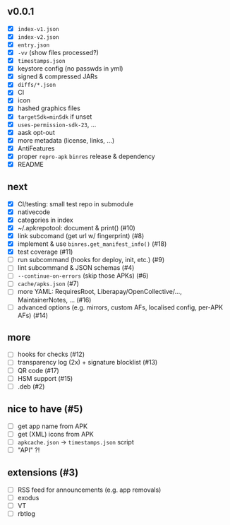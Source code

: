 ## v0.0.1

* [x] `index-v1.json`
* [x] `index-v2.json`
* [x] `entry.json`
* [x] `-vv` (show files processed?)
* [x] `timestamps.json`
* [x] keystore config (no passwds in yml)
* [x] signed & compressed JARs
* [x] `diffs/*.json`
* [x] CI
* [x] icon
* [x] hashed graphics files
* [x] `targetSdk=minSdk` if unset
* [x] `uses-permission-sdk-23`, ...
* [x] aask opt-out
* [x] more metadata (license, links, ...)
* [x] AntiFeatures
* [x] proper `repro-apk` `binres` release & dependency
* [x] README

## next

* [x] CI/testing: small test repo in submodule
* [x] nativecode
* [x] categories in index
* [x] ~/.apkrepotool: document & print() (#10)
* [x] link subcomand (get url w/ fingerprint) (#8)
* [x] implement & use `binres.get_manifest_info()` (#18)
* [x] test coverage (#11)
* [ ] run subcommand (hooks for deploy, init, etc.) (#9)
* [ ] lint subcommand & JSON schemas (#4)
* [ ] `--continue-on-errors` (skip those APKs) (#6)
* [ ] `cache/apks.json` (#7)
* [ ] more YAML: RequiresRoot, Liberapay/OpenCollective/..., MaintainerNotes, ... (#16)
* [ ] advanced options (e.g. mirrors, custom AFs, localised config, per-APK AFs) (#14)

## more

* [ ] hooks for checks (#12)
* [ ] transparency log (2x) + signature blocklist (#13)
* [ ] QR code (#17)
* [ ] HSM support (#15)
* [ ] .deb (#2)

## nice to have (#5)

* [ ] get app name from APK
* [ ] get (XML) icons from APK
* [ ] `apkcache.json` -> `timestamps.json` script
* [ ] "API" ?!

## extensions (#3)

* [ ] RSS feed for announcements (e.g. app removals)
* [ ] exodus
* [ ] VT
* [ ] rbtlog
